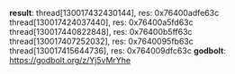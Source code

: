 **result**:
thread[130017432430144], res: 0x76400adfe63c
thread[130017424037440], res: 0x76400a5fd63c
thread[130017440822848], res: 0x76400b5ff63c
thread[130017407252032], res: 0x7640095fb63c
thread[130017415644736], res: 0x764009dfc63c
**godbolt**: https://godbolt.org/z/Yj5vMrYhe